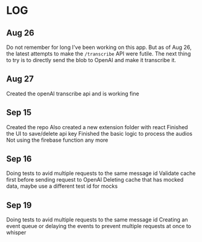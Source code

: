 # LOG

## Aug 26
Do not remember for long I've been working on this app.
But as of Aug 26, the latest attempts to make the `/transcribe` API were futile.
The next thing to try is to directly send the blob to OpenAI and make it transcribe it.

## Aug 27
Created the openAI transcribe api and is working fine 

## Sep 15
Created the repo
Also created a new extension folder with react 
Finished the UI to save/delete api key
Finished the basic logic to process the audios
Not using the firebase function any more

## Sep 16
Doing tests to avid multiple requests to the same message id
Validate cache first before sending request to OpenAI
Deleting cache that has mocked data, maybe use a different test id for mocks

## Sep 19
Doing tests to avid multiple requests to the same message id
Creating an event queue or delaying the events to prevent multiple requests at once to whisper
